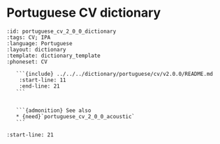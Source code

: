 
# Portuguese CV dictionary

``````{dictionary} Portuguese CV dictionary
:id: portuguese_cv_2_0_0_dictionary
:tags: CV; IPA
:language: Portuguese
:layout: dictionary
:template: dictionary_template
:phoneset: CV

   ```{include} ../../../dictionary/portuguese/cv/v2.0.0/README.md
    :start-line: 11
    :end-line: 21
   ```


   ```{admonition} See also
   * {need}`portuguese_cv_2_0_0_acoustic`
   ```

``````

```{include} ../../../dictionary/portuguese/cv/v2.0.0/README.md
:start-line: 21
```
